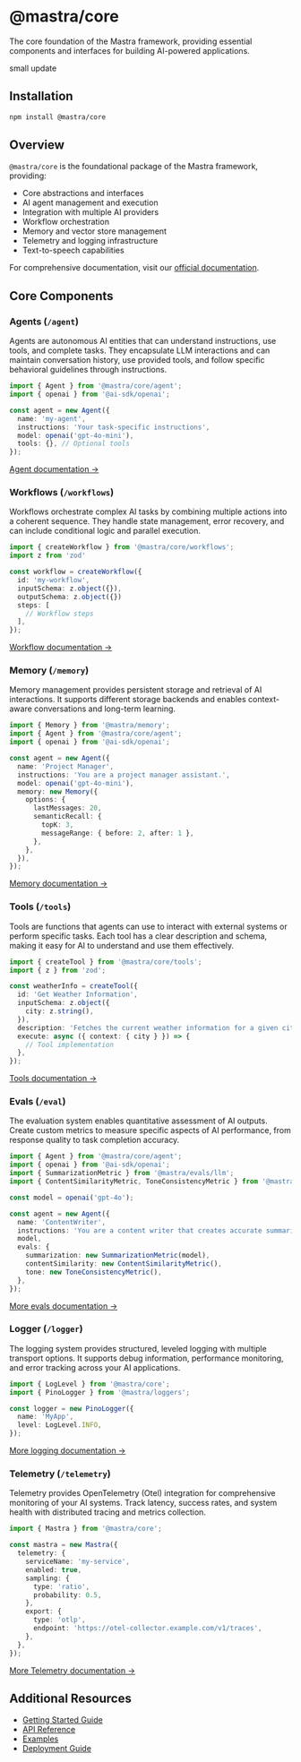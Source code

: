 # @mastra/core

The core foundation of the Mastra framework, providing essential components and interfaces for building AI-powered applications.

small update

## Installation

```bash
npm install @mastra/core
```

## Overview

`@mastra/core` is the foundational package of the Mastra framework, providing:

- Core abstractions and interfaces
- AI agent management and execution
- Integration with multiple AI providers
- Workflow orchestration
- Memory and vector store management
- Telemetry and logging infrastructure
- Text-to-speech capabilities

For comprehensive documentation, visit our [official documentation](https://mastra.ai/docs).

## Core Components

### Agents (`/agent`)

Agents are autonomous AI entities that can understand instructions, use tools, and complete tasks. They encapsulate LLM interactions and can maintain conversation history, use provided tools, and follow specific behavioral guidelines through instructions.

```typescript
import { Agent } from '@mastra/core/agent';
import { openai } from '@ai-sdk/openai';

const agent = new Agent({
  name: 'my-agent',
  instructions: 'Your task-specific instructions',
  model: openai('gpt-4o-mini'),
  tools: {}, // Optional tools
});
```

[Agent documentation →](https://mastra.ai/docs/agents/overview)

### Workflows (`/workflows`)

Workflows orchestrate complex AI tasks by combining multiple actions into a coherent sequence. They handle state management, error recovery, and can include conditional logic and parallel execution.

```typescript
import { createWorkflow } from '@mastra/core/workflows';
import z from 'zod'

const workflow = createWorkflow({
  id: 'my-workflow',
  inputSchema: z.object({}),
  outputSchema: z.object({})
  steps: [
    // Workflow steps
  ],
});
```

[Workflow documentation →](https://mastra.ai/docs/workflows/overview)

### Memory (`/memory`)

Memory management provides persistent storage and retrieval of AI interactions. It supports different storage backends and enables context-aware conversations and long-term learning.

```typescript
import { Memory } from '@mastra/memory';
import { Agent } from '@mastra/core/agent';
import { openai } from '@ai-sdk/openai';

const agent = new Agent({
  name: 'Project Manager',
  instructions: 'You are a project manager assistant.',
  model: openai('gpt-4o-mini'),
  memory: new Memory({
    options: {
      lastMessages: 20,
      semanticRecall: {
        topK: 3,
        messageRange: { before: 2, after: 1 },
      },
    },
  }),
});
```

[Memory documentation →](https://mastra.ai/reference/memory/Memory)

### Tools (`/tools`)

Tools are functions that agents can use to interact with external systems or perform specific tasks. Each tool has a clear description and schema, making it easy for AI to understand and use them effectively.

```typescript
import { createTool } from '@mastra/core/tools';
import { z } from 'zod';

const weatherInfo = createTool({
  id: 'Get Weather Information',
  inputSchema: z.object({
    city: z.string(),
  }),
  description: 'Fetches the current weather information for a given city',
  execute: async ({ context: { city } }) => {
    // Tool implementation
  },
});
```

[Tools documentation →](https://mastra.ai/docs/agents/adding-tools)

### Evals (`/eval`)

The evaluation system enables quantitative assessment of AI outputs. Create custom metrics to measure specific aspects of AI performance, from response quality to task completion accuracy.

```typescript
import { Agent } from '@mastra/core/agent';
import { openai } from '@ai-sdk/openai';
import { SummarizationMetric } from '@mastra/evals/llm';
import { ContentSimilarityMetric, ToneConsistencyMetric } from '@mastra/evals/nlp';

const model = openai('gpt-4o');

const agent = new Agent({
  name: 'ContentWriter',
  instructions: 'You are a content writer that creates accurate summaries',
  model,
  evals: {
    summarization: new SummarizationMetric(model),
    contentSimilarity: new ContentSimilarityMetric(),
    tone: new ToneConsistencyMetric(),
  },
});
```

[More evals documentation →](https://mastra.ai/docs/evals/overview)

### Logger (`/logger`)

The logging system provides structured, leveled logging with multiple transport options. It supports debug information, performance monitoring, and error tracking across your AI applications.

```typescript
import { LogLevel } from '@mastra/core';
import { PinoLogger } from '@mastra/loggers';

const logger = new PinoLogger({
  name: 'MyApp',
  level: LogLevel.INFO,
});
```

[More logging documentation →](https://mastra.ai/reference/observability/logging)

### Telemetry (`/telemetry`)

Telemetry provides OpenTelemetry (Otel) integration for comprehensive monitoring of your AI systems. Track latency, success rates, and system health with distributed tracing and metrics collection.

```typescript
import { Mastra } from '@mastra/core';

const mastra = new Mastra({
  telemetry: {
    serviceName: 'my-service',
    enabled: true,
    sampling: {
      type: 'ratio',
      probability: 0.5,
    },
    export: {
      type: 'otlp',
      endpoint: 'https://otel-collector.example.com/v1/traces',
    },
  },
});
```

[More Telemetry documentation →](https://mastra.ai/reference/observability/telemetry)

## Additional Resources

- [Getting Started Guide](https://mastra.ai/docs/getting-started/installation)
- [API Reference](https://mastra.ai/reference)
- [Examples](https://mastra.ai/docs/examples)
- [Deployment Guide](https://mastra.ai/docs/deployment/overview)
